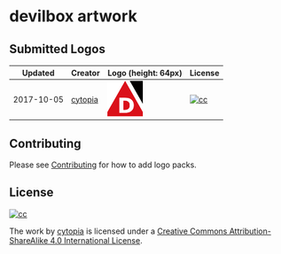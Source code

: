 # devilbox artwork


## Submitted Logos

| Updated    | Creator | Logo (height: 64px) | License |
|------------|---------|---------------------|---------|
| 2017-10-05 | [cytopia](https://github.com/cytopia) | [![64](submissions/cytopia/01/png/logo_64.png)](submissions/cytopia/01/png/) | [![cc](https://i.creativecommons.org/l/by-sa/4.0/88x31.png)](https://creativecommons.org/licenses/by-sa/4.0/) |


## Contributing

Please see [Contributing](CONTRIBUTING.md) for how to add logo packs.

## License

[![cc](https://i.creativecommons.org/l/by-sa/4.0/88x31.png)](https://creativecommons.org/licenses/by-sa/4.0/)

The work by [cytopia](https://github.com/cytopia) is licensed under a [Creative Commons Attribution-ShareAlike 4.0 International License](https://creativecommons.org/licenses/by-sa/4.0/).
